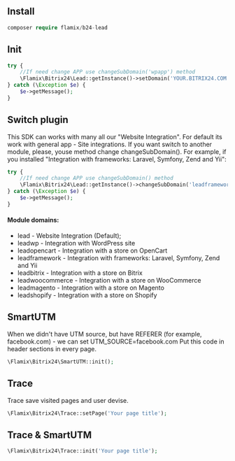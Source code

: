 ## Install

```php
composer require flamix/b24-lead
```

## Init

```php
try {
    //If need change APP use changeSubDomain('wpapp') method
    \Flamix\Bitrix24\Lead::getInstance()->setDomain('YOUR.BITRIX24.COM')->setToken('YOUR.API.KEY')->send(['FIELDS' => ['name' => 'Roman']]);
} catch (\Exception $e) {
    $e->getMessage();
}
```

## Switch plugin

This SDK can works with many all our "Website Integration". For default its work with general app - Site integrations. If you want switch to another module, please, youse method change changeSubDomain(). For example, if you installed "Integration with frameworks: Laravel, Symfony, Zend and Yii":

```php
try {
    //If need change APP use changeSubDomain() method
    \Flamix\Bitrix24\Lead::getInstance()->changeSubDomain('leadframework')->setDomain('YOUR.BITRIX24.COM')->setToken('YOUR.API.KEY')->send(['FIELDS' => ['name' => 'Roman']]);
} catch (\Exception $e) {
    $e->getMessage();
}
```

#### Module domains:

* lead - Website Integration (Default);
* leadwp - Integration with WordPress site
* leadopencart - Integration with a store on OpenCart
* leadframework - Integration with frameworks: Laravel, Symfony, Zend and Yii
* leadbitrix - Integration with a store on Bitrix
* leadwoocommerce - Integration with a store on WooCommerce
* leadmagento - Integration with a store on Magento
* leadshopify - Integration with a store on Shopify

## SmartUTM

When we didn't have UTM source, but have REFERER (for example, facebook.com) - we can set UTM_SOURCE=facebook.com
Put this code in header sections in every page.

```php
\Flamix\Bitrix24\SmartUTM::init();
```

## Trace

Trace save visited pages and user devise.

```php
\Flamix\Bitrix24\Trace::setPage('Your page title');
```

## Trace & SmartUTM

```php
\Flamix\Bitrix24\Trace::init('Your page title');
```